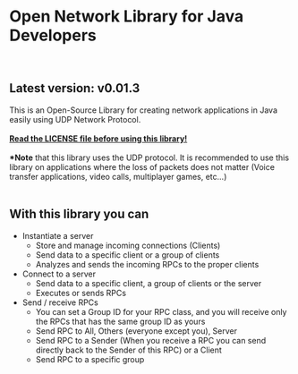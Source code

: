 # Open Network Library for Java Developers
<br>
<h2>Latest version: v0.01.3</h2>
This is an Open-Source Library for creating network applications in Java easily using UDP Network Protocol. <br><br>
<b><u>Read the LICENSE file before using this library!</u></b><br><br>
<b>*Note</b> that this library uses the UDP protocol. It is recommended to use this library on applications where the loss of packets does not matter (Voice transfer applications, video calls, multiplayer games, etc...)
<br><br>

<h2>With this library you can</h2>
<ul>
  
  <li>Instantiate a server
    <ul>
      <li>Store and manage incoming connections (Clients)
      <li>Send data to a specific client or a group of clients
      <li>Analyzes and sends the incoming RPCs to the proper clients
    </ul>
  </li>
  
   <li>Connect to a server 
    <ul>
      <li>Send data to a specific client, a group of clients or the server
      <li>Executes or sends RPCs
    </ul>
  </li>
    
  <li>Send / receive RPCs
    <ul>
      <li>You can set a Group ID for your RPC class, and you will receive only the RPCs that has the same group ID as yours
      <li>Send RPC to All, Others (everyone except you), Server
      <li>Send RPC to a Sender (When you receive a RPC you can send directly back to the Sender of this RPC) or a Client
      <li>Send RPC to a specific group
    </ul>
  </li> 
    
</ul>
